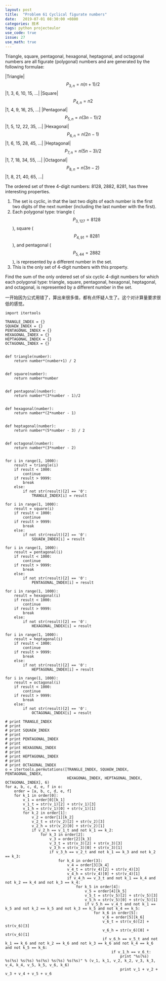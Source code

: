 ```yaml
---
layout: post
title:  "Problem 61 Cyclical figurate numbers"
date:   2019-07-01 08:30:00 +0800
categories: 技术
tags: python projecteulor
use_code: true
issue: 27
use_math: true
---
```

Triangle, square, pentagonal, hexagonal, heptagonal, and octagonal numbers are all figurate (polygonal) numbers and are generated by the following formulae:

|Triangle|$$P_{3,n}=n(n+1)/2$$|1, 3, 6, 10, 15, ...|
|Square|$$P_{4,n}=n2$$|1, 4, 9, 16, 25, ...|
|Pentagonal|$$P_{5,n}=n(3n−1)/2$$|1, 5, 12, 22, 35, ...|
|Hexagonal|$$P_{6,n}=n(2n−1)$$|1, 6, 15, 28, 45, ...|
|Heptagonal|$$P_{7,n}=n(5n−3)/2$$|1, 7, 18, 34, 55, ...|
|Octagonal|$$P_{8,n}=n(3n−2)$$|1, 8, 21, 40, 65, ...|

The ordered set of three 4-digit numbers: 8128, 2882, 8281, has three interesting properties.

1. The set is cyclic, in that the last two digits of each number is the first two digits of the next number (including the last number with the first).
2. Each polygonal type: triangle ($$P_{3,127}=8128$$), square ($$P_{4,91}=8281$$), and pentagonal ($$P_{5,44}=2882$$), is represented by a different number in the set.
3. This is the only set of 4-digit numbers with this property.

Find the sum of the only ordered set of six cyclic 4-digit numbers for which each polygonal type: triangle, square, pentagonal, hexagonal, heptagonal, and octagonal, is represented by a different number in the set.
<!--more-->
一开始因为公式用错了，算出来很多值，都有点怀疑人生了。这个对计算量要求很低的感觉。

    import itertools

    TRANGLE_INDEX = {}
    SQUAEW_INDEX = {}
    PENTAGONAL_INDEX = {}
    HEXAGONAL_INDEX = {}
    HEPTAGONAL_INDEX = {}
    OCTAGONAL_INDEX = {}


    def triangle(number):
        return number*(number+1) / 2


    def square(number):
        return number*number


    def pentagonal(number):
        return number*(3*number - 1)/2


    def hexagonal(number):
        return number*(2*number - 1)


    def heptagonal(number):
        return number*(5*number - 3) / 2


    def octagonal(number):
        return number*(3*number - 2)


    for i in range(1, 1000):
        result = triangle(i)
        if result < 1000:
            continue
        if result > 9999:
            break
        else:
            if not str(result)[2] == '0':
                TRANGLE_INDEX[i] = result

    for i in range(1, 1000):
        result = square(i)
        if result < 1000:
            continue
        if result > 9999:
            break
        else:
            if not str(result)[2] == '0':
                SQUAEW_INDEX[i] = result

    for i in range(1, 1000):
        result = pentagonal(i)
        if result < 1000:
            continue
        if result > 9999:
            break
        else:
            if not str(result)[2] == '0':
                PENTAGONAL_INDEX[i] = result

    for i in range(1, 1000):
        result = hexagonal(i)
        if result < 1000:
            continue
        if result > 9999:
            break
        else:
            if not str(result)[2] == '0':
                HEXAGONAL_INDEX[i] = result

    for i in range(1, 1000):
        result = heptagonal(i)
        if result < 1000:
            continue
        if result > 9999:
            break
        else:
            if not str(result)[2] == '0':
                HEPTAGONAL_INDEX[i] = result

    for i in range(1, 1000):
        result = octagonal(i)
        if result < 1000:
            continue
        if result > 9999:
            break
        else:
            if not str(result)[2] == '0':
                OCTAGONAL_INDEX[i] = result

    # print TRANGLE_INDEX
    # print
    # print SQUAEW_INDEX
    # print
    # print PENTAGONAL_INDEX
    # print
    # print HEXAGONAL_INDEX
    # print
    # print HEPTAGONAL_INDEX
    # print
    # print OCTAGONAL_INDEX
    o = itertools.permutations([TRANGLE_INDEX, SQUAEW_INDEX, PENTAGONAL_INDEX,
                                HEXAGONAL_INDEX, HEPTAGONAL_INDEX, OCTAGONAL_INDEX], 6)
    for a, b, c, d, e, f in o:
        order = [a, b, c, d, e, f]
        for k_1 in order[0]:
            v_1 = order[0][k_1]
            v_1_t = str(v_1)[2] + str(v_1)[3]
            v_1_h = str(v_1)[0] + str(v_1)[1]
            for k_2 in order[1]:
                v_2 = order[1][k_2]
                v_2_t = str(v_2)[2] + str(v_2)[3]
                v_2_h = str(v_2)[0] + str(v_2)[1]
                if v_2_h == v_1_t and not k_1 == k_2:
                    for k_3 in order[2]:
                        v_3 = order[2][k_3]
                        v_3_t = str(v_3)[2] + str(v_3)[3]
                        v_3_h = str(v_3)[0] + str(v_3)[1]
                        if v_3_h == v_2_t and not k_1 == k_3 and not k_2 == k_3:
                            for k_4 in order[3]:
                                v_4 = order[3][k_4]
                                v_4_t = str(v_4)[2] + str(v_4)[3]
                                v_4_h = str(v_4)[0] + str(v_4)[1]
                                if v_4_h == v_3_t and not k_1 == k_4 and not k_2 == k_4 and not k_3 == k_4:
                                    for k_5 in order[4]:
                                        v_5 = order[4][k_5]
                                        v_5_t = str(v_5)[2] + str(v_5)[3]
                                        v_5_h = str(v_5)[0] + str(v_5)[1]
                                        if v_5_h == v_4_t and not k_1 == k_5 and not k_2 == k_5 and not k_3 == k_5 and not k_4 == k_5:
                                            for k_6 in order[5]:
                                                v_6 = order[5][k_6]
                                                v_6_t = str(v_6)[2] + str(v_6)[3]
                                                v_6_h = str(v_6)[0] + str(v_6)[1]
                                                if v_6_h == v_5_t and not k_1 == k_6 and not k_2 == k_6 and not k_3 == k_6 and not k_4 == k_6 and not k_5 == k_6:
                                                    if v_1_h == v_6_t:
                                                        print "%s(%s) %s(%s) %s(%s) %s(%s) %s(%s) %s(%s)" % (v_1, k_1, v_2, k_2, v_3, k_3, v_4, k_4, v_5, k_5, v_6, k_6)
                                                        print v_1 + v_2 + v_3 + v_4 + v_5 + v_6
